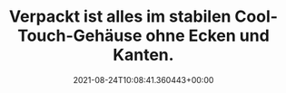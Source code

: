 ---
date: '2021-08-24T10:08:41.360443+00:00'
found_at: '2014-12-27'
found_url: http://www.unold.de/unold/brotbackautomat/68110/
title: Verpackt ist alles im stabilen Cool-Touch-Gehäuse ohne Ecken und Kanten.
---